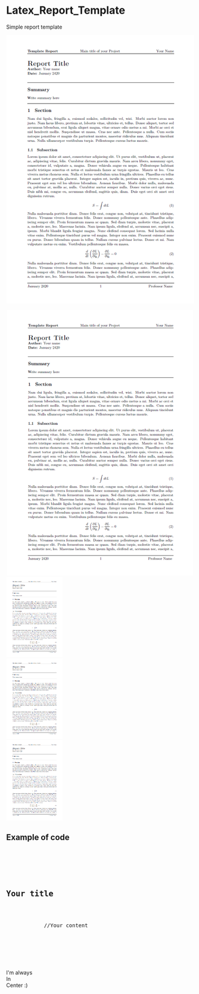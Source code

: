# Latex_Report_Template
Simple report template

![](examples/example_page_1.png)

<div style="text-align:center"><img src="examples/example_page_1.png" width = 500 /></div>


<div class="row">
  <div class="column">
    <img src="examples/example_page_1.png" style="width:30%" >
  </div>
  <div class="column">
    <img src="examples/example_page_1.png"style="width:30%" />
  </div>
  <div class="column">
    <img src="examples/example_page_1.png" style="width:30%"/>
  </div>
</div>
<h2>Example of code</h2>

<pre>
    <div class="container">
        <div class="block two first">
            <h2>Your title</h2>
            <div class="wrap">
            //Your content
            </div>
        </div>
    </div>
</pre>



<div class="container">
    <div class="content">
    I'm always<br/>
    In<br>
    Center :)
    </div>
</div>

